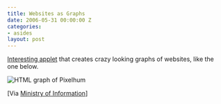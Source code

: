 ```yaml
---
title: Websites as Graphs
date: 2006-05-31 00:00:00 Z
categories:
- asides
layout: post
---
```


<a title="Websites as Graphs" href="http://www.aharef.info/static/htmlgraph/">Interesting applet</a> that creates crazy looking graphs of websites, like the one below.

<img style="border: 0pt none " alt="HTML graph of Pixelhum" title="HTML graph of Pixelhum" src="http://danbarber.me.s3.amazonaws.com/images/2006-05-31-websites-as-graphs/pixelhum_sitemap.png" />

[Via <a title="Ministry of Information" href="http://www.ministry-of-information.co.uk/blog/">Ministry of Information</a>]
